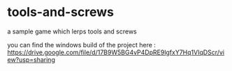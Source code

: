 # tools-and-screws
a sample game which lerps tools and screws

you can find the windows build of the project here :   https://drive.google.com/file/d/17B9W5BG4vP4DpRE9lgfxY7Hq1VIqDScr/view?usp=sharing
